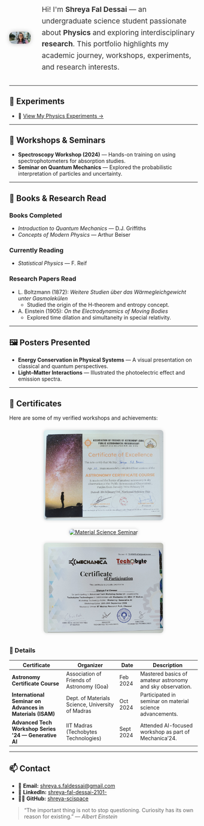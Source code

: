 <!-- Profile section -->
<div style="display: flex; align-items: center; gap: 30px; margin-top: 40px;">

  <!-- Left-aligned photo -->
  <img src="profile.jpg" alt="Shreya Fal Dessai" 
       style="width: 280px; border-radius: 12px; box-shadow: 0 0 12px rgba(0,0,0,0.25); object-fit: cover;">

  <!-- About text -->
  <div>
    <p style="font-size: 1.2rem; line-height: 1.6; color: #333;">
      Hi! I'm <strong>Shreya Fal Dessai</strong> — an undergraduate science student passionate about 
      <strong>Physics</strong> and exploring interdisciplinary <strong>research</strong>.  
      This portfolio highlights my academic journey, workshops, experiments, and research interests.
    </p>
  </div>
</div>


---

## 🧪 Experiments
- 🔬 [View My Physics Experiments →](./experiments.md)


---

## 🧬 Workshops & Seminars
- **Spectroscopy Workshop (2024)** — Hands-on training on using spectrophotometers for absorption studies.  
- **Seminar on Quantum Mechanics** — Explored the probabilistic interpretation of particles and uncertainty.  

---

## 📖 Books & Research Read

### **Books Completed**
- *Introduction to Quantum Mechanics* — D.J. Griffiths  
- *Concepts of Modern Physics* — Arthur Beiser  

### **Currently Reading**
- *Statistical Physics* — F. Reif  

### **Research Papers Read**
- L. Boltzmann (1872): *Weitere Studien über das Wärmegleichgewicht unter Gasmolekülen*  
  - Studied the origin of the H-theorem and entropy concept.  
- A. Einstein (1905): *On the Electrodynamics of Moving Bodies*  
  - Explored time dilation and simultaneity in special relativity.  

---

## 🖼️ Posters Presented
- **Energy Conservation in Physical Systems** — A visual presentation on classical and quantum perspectives.  
- **Light–Matter Interactions** — Illustrated the photoelectric effect and emission spectra.  

---

## 🏅 Certificates

Here are some of my verified workshops and achievements:

<p align="center">
  <a href="Astronomy Certificate.png" target="_blank">
    <img src="Astronomy Certificate.png" alt="Astronomy Certificate" width="320" style="margin: 10px; border-radius: 8px; box-shadow: 0 0 8px rgba(0,0,0,0.15);" />
  </a>
  <a href="Advances in Material science international co....png" target="_blank">
    <img src="Advances in Material science international co....png" alt="Material Science Seminar" width="320" style="margin: 10px; border-radius: 8px; box-shadow: 0 0 8px rgba(0,0,0,0.15);" />
  </a>
  <a href="Mechanica 2024 gen AI.png" target="_blank">
    <img src="Mechanica 2024 gen AI.png" alt="Mechanica Workshop" width="320" style="margin: 10px; border-radius: 8px; box-shadow: 0 0 8px rgba(0,0,0,0.15);" />
  </a>
</p>

### 📜 Details

| Certificate | Organizer | Date | Description |
|--------------|------------|------|--------------|
| **Astronomy Certificate Course** | Association of Friends of Astronomy (Goa) | Feb 2024 | Mastered basics of amateur astronomy and sky observation. |
| **International Seminar on Advances in Materials (ISAM)** | Dept. of Materials Science, University of Madras | Oct 2024 | Participated in seminar on material science advancements. |
| **Advanced Tech Workshop Series '24 — Generative AI** | IIT Madras (Techobytes Technologies) | Sept 2024 | Attended AI-focused workshop as part of Mechanica’24. |


---

## 📫 Contact

- 📧 **Email:** [shreya.s.faldessai@gmail.com](mailto:shreya.s.faldessai@gmail.com)  
- 💼 **LinkedIn:** [shreya-fal-dessai-2101-](https://www.linkedin.com/in/shreya-fal-dessai-2101-/)  
- 🧑‍💻 **GitHub:** [shreya-scispace](https://github.com/shreya-scispace)






> “The important thing is not to stop questioning. Curiosity has its own reason for existing.” — *Albert Einstein*
